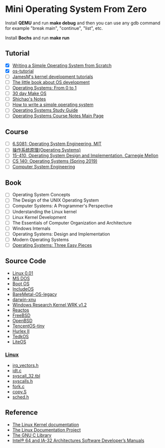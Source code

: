 # Mini Operating System From Zero

Install **QEMU** and run **make debug** and then you can use any gdb command for example "break main", "continue", "list", etc.

Install **Bochs** and run **make run**

## Tutorial

- [x] [Writing a Simple Operating System from Scratch](http://www.cs.bham.ac.uk/~exr/lectures/opsys/10_11/lectures/os-dev.pdf)
- [x] [os-tutorial](https://github.com/cfenollosa/os-tutorial)
- [ ] [JamesM's kernel development tutorials](http://www.jamesmolloy.co.uk/tutorial_html/index.html)
- [ ] [The little book about OS development](https://littleosbook.github.io/)
- [ ] [Operating Systems: From 0 to 1](https://tuhdo.github.io/os01/)
- [ ] [30 day Make OS](https://github.com/yourtion/30dayMakeOS)
- [ ] [Shichao's Notes](https://notes.shichao.io)
- [ ] [How to write a simple operating system](http://mikeos.sourceforge.net/write-your-own-os.html)
- [ ] [Operating Systems Study Guide](http://faculty.salina.k-state.edu/tim/ossg)
- [ ] [Operating Systems Course Notes Main Page](https://www.cs.uic.edu/~jbell/CourseNotes/OperatingSystems/)

## Course

- [ ] [6.S081: Operating System Engineering, MIT](https://pdos.csail.mit.edu/6.828/)
- [ ] [操作系统原理(Operating Systems)](https://www.coursera.org/learn/os-pku)
- [ ] [15-410, Operating System Design and Implementation, Carnegie Mellon](https://www.cs.cmu.edu/~410/)
- [ ] [CS 140: Operating Systems (Spring 2019)](http://web.stanford.edu/~ouster/cgi-bin/cs140-spring19/index.php)
- [ ] [Computer System Engineering](https://ocw.mit.edu/courses/electrical-engineering-and-computer-science/6-033-computer-system-engineering-spring-2018/)

## Book

- [ ] Operating System Concepts
- [ ] The Design of the UNIX Operating System
- [ ] Computer Systems: A Programmer's Perspective
- [ ] Understanding the Linux kernel
- [ ] Linux Kernel Development
- [ ] The Essentials of Computer Organization and Architecture
- [ ] Windows Internals
- [ ] Operating Systems: Design and Implementation
- [ ] Modern Operating Systems
- [ ] [Operating Systems: Three Easy Pieces](http://pages.cs.wisc.edu/~remzi/OSTEP/)

## Source Code

* [Linux 0.01](https://mirrors.edge.kernel.org/pub/linux/kernel/Historic/)
* [MS DOS](https://github.com/microsoft/MS-DOS)
* [Boot OS](https://github.com/nanochess/bootOS)
* [IncludeOS](https://github.com/includeos/IncludeOS)
* [BareMetal-OS-legacy](https://github.com/ReturnInfinity/BareMetal-OS-legacy)
* [darwin-xnu](https://github.com/apple/darwin-xnu)
* [Windows Research Kernel WRK v1.2](http://gate.upm.ro/os/LABs/Windows_OS_Internals_Curriculum_Resource_Kit-ACADEMIC/WindowsResearchKernel-WRK/)
* [Reactos](https://github.com/reactos/reactos)
* [FreeBSD](https://github.com/freebsd/freebsd)
* [OpenBSD](https://www.openbsd.org/)
* [TencentOS-tiny](https://github.com/Tencent/TencentOS-tiny)
* [Hurlex II](https://github.com/hurley25/Hurlex-II)
* [TedkOS](https://github.com/TakefiveInteractive/TedkOS)
* [LiteOS](https://gitee.com/LiteOS)

### [Linux](https://github.com/torvalds/linux)

* [irq_vectors.h](https://github.com/torvalds/linux/blob/master/arch/x86/include/asm/irq_vectors.h)
* [idt.c](https://github.com/torvalds/linux/blob/master/arch/x86/kernel/idt.c)
* [syscall_32.tbl](https://github.com/torvalds/linux/blob/master/arch/x86/entry/syscalls/syscall_32.tbl)
* [syscalls.h](https://github.com/torvalds/linux/blob/master/include/linux/syscalls.h)
* [fork.c](https://github.com/torvalds/linux/blob/master/kernel/fork.c)
* [copy.S](https://github.com/torvalds/linux/blob/master/arch/x86/boot/copy.S)
* [sched.h](https://github.com/torvalds/linux/blob/master/include/linux/sched.h)

## Reference

* [The Linux Kernel documentation](https://www.kernel.org/doc/html/latest/)
* [The Linux Documentation Project](https://www.tldp.org)
* [The GNU C Library](https://www.gnu.org/software/libc/manual/html_node)
* [Intel® 64 and IA-32 Architectures Software Developer’s Manuals](https://software.intel.com/en-us/articles/intel-sdm)

